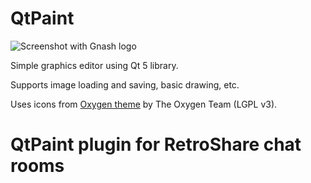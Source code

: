 # QtPaint
![Screenshot with Gnash logo](https://i.imgur.com/yHtGtkE.png)

Simple graphics editor using Qt 5 library.

Supports image loading and saving, basic drawing, etc.

Uses icons from [Oxygen theme](https://github.com/KDE/oxygen-icons5/) by The Oxygen Team (LGPL v3).

# QtPaint plugin for RetroShare chat rooms
